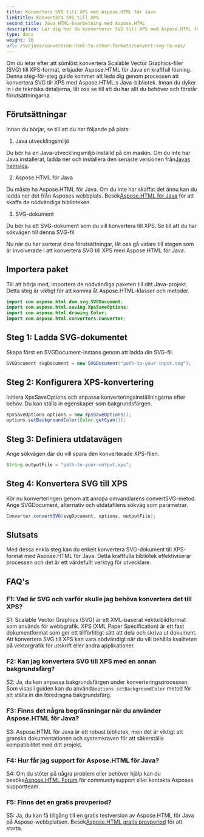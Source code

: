 ```yaml
---
title: Konvertera SVG till XPS med Aspose.HTML för Java
linktitle: Konvertera SVG till XPS
second_title: Java HTML-bearbetning med Aspose.HTML
description: Lär dig hur du konverterar SVG till XPS med Aspose.HTML för Java. Enkel, steg-för-steg-guide för sömlösa konverteringar.
type: docs
weight: 16
url: /sv/java/conversion-html-to-other-formats/convert-svg-to-xps/
---
```


Om du letar efter att sömlöst konvertera Scalable Vector Graphics-filer (SVG) till XPS-format, erbjuder Aspose.HTML för Java en kraftfull lösning. Denna steg-för-steg guide kommer att leda dig genom processen att konvertera SVG till XPS med Aspose.HTML:s Java-bibliotek. Innan du dyker in i de tekniska detaljerna, låt oss se till att du har allt du behöver och förstår förutsättningarna.

## Förutsättningar

Innan du börjar, se till att du har följande på plats:

1. Java utvecklingsmiljö

 Du bör ha en Java-utvecklingsmiljö inställd på din maskin. Om du inte har Java installerat, ladda ner och installera den senaste versionen från[Javas hemsida](https://www.oracle.com/java/technologies/javase-downloads.html).

2. Aspose.HTML för Java

Du måste ha Aspose.HTML för Java. Om du inte har skaffat det ännu kan du ladda ner det från Asposes webbplats. Besök[Aspose.HTML för Java](https://releases.aspose.com/html/java/) för att skaffa de nödvändiga biblioteken.

3. SVG-dokument

Du bör ha ett SVG-dokument som du vill konvertera till XPS. Se till att du har sökvägen till denna SVG-fil.

Nu när du har sorterat dina förutsättningar, låt oss gå vidare till stegen som är involverade i att konvertera SVG till XPS med Aspose.HTML för Java.

## Importera paket

Till att börja med, importera de nödvändiga paketen till ditt Java-projekt. Detta steg är viktigt för att komma åt Aspose.HTML-klasser och metoder.

```java
import com.aspose.html.dom.svg.SVGDocument;
import com.aspose.html.saving.XpsSaveOptions;
import com.aspose.html.drawing.Color;
import com.aspose.html.converters.Converter;
```

## Steg 1: Ladda SVG-dokumentet

Skapa först en SVGDocument-instans genom att ladda din SVG-fil.

```java
SVGDocument svgDocument = new SVGDocument("path-to-your-input.svg");
```

## Steg 2: Konfigurera XPS-konvertering

Initiera XpsSaveOptions och anpassa konverteringsinställningarna efter behov. Du kan ställa in egenskaper som bakgrundsfärgen.

```java
XpsSaveOptions options = new XpsSaveOptions();
options.setBackgroundColor(Color.getCyan());
```

## Steg 3: Definiera utdatavägen

Ange sökvägen där du vill spara den konverterade XPS-filen.

```java
String outputFile = "path-to-your-output.xps";
```

## Steg 4: Konvertera SVG till XPS

Kör nu konverteringen genom att anropa omvandlarens convertSVG-metod. Ange SVGDocument, alternativ och utdatafilens sökväg som parametrar.

```java
Converter.convertSVG(svgDocument, options, outputFile);
```

## Slutsats

Med dessa enkla steg kan du enkelt konvertera SVG-dokument till XPS-format med Aspose.HTML för Java. Detta kraftfulla bibliotek effektiviserar processen och det är ett värdefullt verktyg för utvecklare.

## FAQ's

### F1: Vad är SVG och varför skulle jag behöva konvertera det till XPS?

S1: Scalable Vector Graphics (SVG) är ett XML-baserat vektorbildformat som används för webbgrafik. XPS (XML Paper Specification) är ett fast dokumentformat som ger ett tillförlitligt sätt att dela och skriva ut dokument. Att konvertera SVG till XPS kan vara nödvändigt när du vill behålla kvaliteten på vektorgrafik för utskrift eller andra applikationer.

### F2: Kan jag konvertera SVG till XPS med en annan bakgrundsfärg?

 S2: Ja, du kan anpassa bakgrundsfärgen under konverteringsprocessen. Som visas i guiden kan du använda`options.setBackgroundColor` metod för att ställa in din föredragna bakgrundsfärg.

### F3: Finns det några begränsningar när du använder Aspose.HTML för Java?

S3: Aspose.HTML för Java är ett robust bibliotek, men det är viktigt att granska dokumentationen och systemkraven för att säkerställa kompatibilitet med ditt projekt.

### F4: Hur får jag support för Aspose.HTML för Java?

 S4: Om du stöter på några problem eller behöver hjälp kan du besöka[Aspose.HTML Forum](https://forum.aspose.com/) för communitysupport eller kontakta Asposes supportteam.

### F5: Finns det en gratis provperiod?

 S5: Ja, du kan få tillgång till en gratis testversion av Aspose.HTML för Java på Aspose-webbplatsen. Besök[Aspose.HTML gratis provperiod](https://releases.aspose.com/) för att starta.